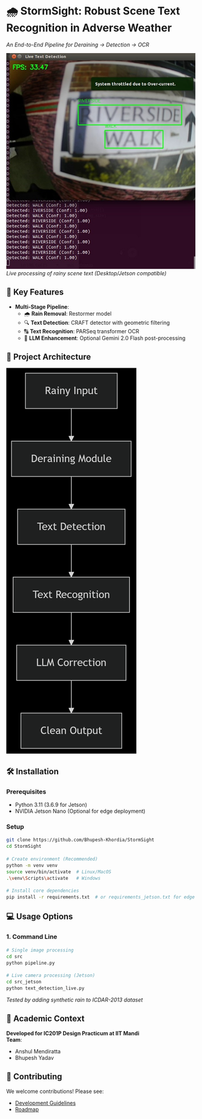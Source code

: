 # 🌧️ StormSight: Robust Scene Text Recognition in Adverse Weather  
*An End-to-End Pipeline for Deraining → Detection → OCR*  

![StormSight Demo](assets/demo.jpeg)  
*Live processing of rainy scene text (Desktop/Jetson compatible)*  

## 🚀 Key Features  
- **Multi-Stage Pipeline**:  
  - 🌧️ **Rain Removal**: Restormer model
  - 🔍 **Text Detection**: CRAFT detector with geometric filtering  
  - 🔠 **Text Recognition**: PARSeq transformer OCR  
  - 🤖 **LLM Enhancement**: Optional Gemini 2.0 Flash post-processing  

## 📂 Project Architecture  
![StormSight Architecture](assets/architecture.png)  

## 🛠️ Installation  

### Prerequisites  
- Python 3.11 (3.6.9 for Jetson)  
- NVIDIA Jetson Nano (Optional for edge deployment)  

### Setup  
```bash
git clone https://github.com/Bhupesh-Khordia/StormSight
cd StormSight

# Create environment (Recommended)
python -m venv venv
source venv/bin/activate  # Linux/MacOS
.\venv\Scripts\activate   # Windows

# Install core dependencies
pip install -r requirements.txt  # or requirements_jetson.txt for edge devices
```

## 💻 Usage Options  

### 1. Command Line  
```bash
# Single image processing
cd src
python pipeline.py

# Live camera processing (Jetson)
cd src_jetson
python text_detection_live.py
```

*Tested by adding synthetic rain to ICDAR-2013 dataset*

## 📝 Academic Context  
**Developed for IC201P Design Practicum at IIT Mandi**  
**Team**:  
- Anshul Mendiratta  
- Bhupesh Yadav  

## 🤝 Contributing  
We welcome contributions! Please see:  
- [Development Guidelines](docs/DEVELOPMENT.md)  
- [Roadmap](docs/ROADMAP.md)  